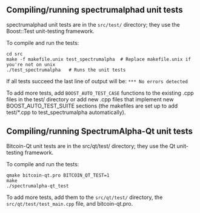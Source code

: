 Compiling/running spectrumalphad unit tests
------------------------------------

spectrumalphad unit tests are in the `src/test/` directory; they
use the Boost::Test unit-testing framework.

To compile and run the tests:

	cd src
	make -f makefile.unix test_spectrumalpha  # Replace makefile.unix if you're not on unix
	./test_spectrumalpha   # Runs the unit tests

If all tests succeed the last line of output will be:
`*** No errors detected`

To add more tests, add `BOOST_AUTO_TEST_CASE` functions to the existing
.cpp files in the test/ directory or add new .cpp files that
implement new BOOST_AUTO_TEST_SUITE sections (the makefiles are
set up to add test/*.cpp to test_spectrumalpha automatically).


Compiling/running SpectrumAlpha-Qt unit tests
---------------------------------------

Bitcoin-Qt unit tests are in the src/qt/test/ directory; they
use the Qt unit-testing framework.

To compile and run the tests:

	qmake bitcoin-qt.pro BITCOIN_QT_TEST=1
	make
	./spectrumalpha-qt_test

To add more tests, add them to the `src/qt/test/` directory,
the `src/qt/test/test_main.cpp` file, and bitcoin-qt.pro.
